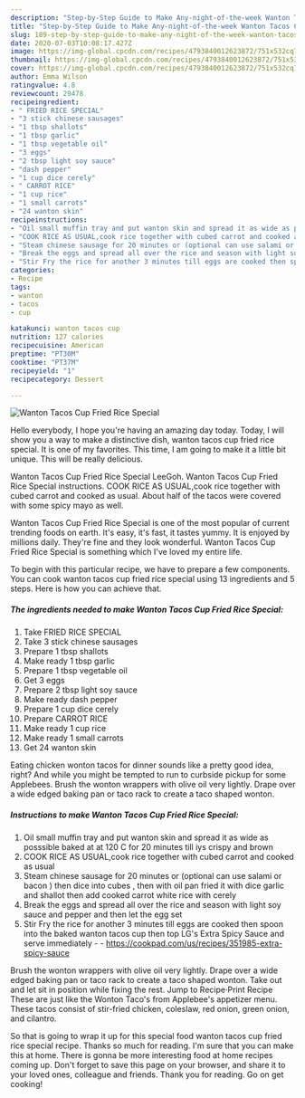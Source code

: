 ```yaml
---
description: "Step-by-Step Guide to Make Any-night-of-the-week Wanton Tacos Cup Fried Rice Special"
title: "Step-by-Step Guide to Make Any-night-of-the-week Wanton Tacos Cup Fried Rice Special"
slug: 189-step-by-step-guide-to-make-any-night-of-the-week-wanton-tacos-cup-fried-rice-special
date: 2020-07-03T10:08:17.427Z
image: https://img-global.cpcdn.com/recipes/4793840012623872/751x532cq70/wanton-tacos-cup-fried-rice-special-recipe-main-photo.jpg
thumbnail: https://img-global.cpcdn.com/recipes/4793840012623872/751x532cq70/wanton-tacos-cup-fried-rice-special-recipe-main-photo.jpg
cover: https://img-global.cpcdn.com/recipes/4793840012623872/751x532cq70/wanton-tacos-cup-fried-rice-special-recipe-main-photo.jpg
author: Emma Wilson
ratingvalue: 4.8
reviewcount: 29478
recipeingredient:
- " FRIED RICE SPECIAL"
- "3 stick chinese sausages"
- "1 tbsp shallots"
- "1 tbsp garlic"
- "1 tbsp vegetable oil"
- "3 eggs"
- "2 tbsp light soy sauce"
- "dash pepper"
- "1 cup dice cerely"
- " CARROT RICE"
- "1 cup rice"
- "1 small carrots"
- "24 wanton skin"
recipeinstructions:
- "Oil small muffin tray and put wanton skin and spread it as wide as posssible baked at at 120 C for 20 minutes till iys crispy and brown"
- "COOK RICE AS USUAL,cook rice together with cubed carrot and cooked as usual"
- "Steam chinese sausage for 20 minutes or (optional can use salami or bacon ) then dice into cubes , then with oil pan fried it with dice garlic and shallot then add cooked carrot white rice with cerely"
- "Break the eggs and spread all over the rice and season with light soy sauce and pepper and then let the egg set"
- "Stir Fry the rice for another 3 minutes till eggs are cooked then spoon into the baked wanton tacos cup then top LG&#39;s Extra Spicy Sauce and serve immediately  https://cookpad.com/us/recipes/351985-extra-spicy-sauce"
categories:
- Recipe
tags:
- wanton
- tacos
- cup

katakunci: wanton tacos cup 
nutrition: 127 calories
recipecuisine: American
preptime: "PT30M"
cooktime: "PT37M"
recipeyield: "1"
recipecategory: Dessert

---
```



![Wanton Tacos Cup Fried Rice Special](https://img-global.cpcdn.com/recipes/4793840012623872/751x532cq70/wanton-tacos-cup-fried-rice-special-recipe-main-photo.jpg)

Hello everybody, I hope you're having an amazing day today. Today, I will show you a way to make a distinctive dish, wanton tacos cup fried rice special. It is one of my favorites. This time, I am going to make it a little bit unique. This will be really delicious.

Wanton Tacos Cup Fried Rice Special LeeGoh. Wanton Tacos Cup Fried Rice Special instructions. COOK RICE AS USUAL,cook rice together with cubed carrot and cooked as usual. About half of the tacos were covered with some spicy mayo as well.

Wanton Tacos Cup Fried Rice Special is one of the most popular of current trending foods on earth. It's easy, it's fast, it tastes yummy. It is enjoyed by millions daily. They're fine and they look wonderful. Wanton Tacos Cup Fried Rice Special is something which I've loved my entire life.


To begin with this particular recipe, we have to prepare a few components. You can cook wanton tacos cup fried rice special using 13 ingredients and 5 steps. Here is how you can achieve that.

<!--inarticleads1-->

##### The ingredients needed to make Wanton Tacos Cup Fried Rice Special:

1. Take  FRIED RICE SPECIAL
1. Take 3 stick chinese sausages
1. Prepare 1 tbsp shallots
1. Make ready 1 tbsp garlic
1. Prepare 1 tbsp vegetable oil
1. Get 3 eggs
1. Prepare 2 tbsp light soy sauce
1. Make ready dash pepper
1. Prepare 1 cup dice cerely
1. Prepare  CARROT RICE
1. Make ready 1 cup rice
1. Make ready 1 small carrots
1. Get 24 wanton skin


Eating chicken wonton tacos for dinner sounds like a pretty good idea, right? And while you might be tempted to run to curbside pickup for some Applebees. Brush the wonton wrappers with olive oil very lightly. Drape over a wide edged baking pan or taco rack to create a taco shaped wonton. 

<!--inarticleads2-->

##### Instructions to make Wanton Tacos Cup Fried Rice Special:

1. Oil small muffin tray and put wanton skin and spread it as wide as posssible baked at at 120 C for 20 minutes till iys crispy and brown
1. COOK RICE AS USUAL,cook rice together with cubed carrot and cooked as usual
1. Steam chinese sausage for 20 minutes or (optional can use salami or bacon ) then dice into cubes , then with oil pan fried it with dice garlic and shallot then add cooked carrot white rice with cerely
1. Break the eggs and spread all over the rice and season with light soy sauce and pepper and then let the egg set
1. Stir Fry the rice for another 3 minutes till eggs are cooked then spoon into the baked wanton tacos cup then top LG&#39;s Extra Spicy Sauce and serve immediately -  - https://cookpad.com/us/recipes/351985-extra-spicy-sauce


Brush the wonton wrappers with olive oil very lightly. Drape over a wide edged baking pan or taco rack to create a taco shaped wonton. Take out and let sit in position while fixing the rest. Jump to Recipe·Print Recipe These are just like the Wonton Taco&#39;s from Applebee&#39;s appetizer menu. These tacos consist of stir-fried chicken, coleslaw, red onion, green onion, and cilantro. 

So that is going to wrap it up for this special food wanton tacos cup fried rice special recipe. Thanks so much for reading. I'm sure that you can make this at home. There is gonna be more interesting food at home recipes coming up. Don't forget to save this page on your browser, and share it to your loved ones, colleague and friends. Thank you for reading. Go on get cooking!
